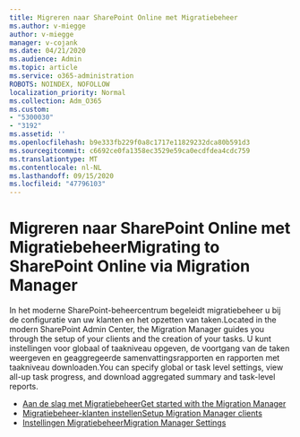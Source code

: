 ```yaml
---
title: Migreren naar SharePoint Online met Migratiebeheer
ms.author: v-miegge
author: v-miegge
manager: v-cojank
ms.date: 04/21/2020
ms.audience: Admin
ms.topic: article
ms.service: o365-administration
ROBOTS: NOINDEX, NOFOLLOW
localization_priority: Normal
ms.collection: Adm_O365
ms.custom:
- "5300030"
- "3192"
ms.assetid: ''
ms.openlocfilehash: b9e333fb229f0a8c1717e11829232dca80b591d3
ms.sourcegitcommit: c6692ce0fa1358ec3529e59ca0ecdfdea4cdc759
ms.translationtype: MT
ms.contentlocale: nl-NL
ms.lasthandoff: 09/15/2020
ms.locfileid: "47796103"
---
```

# <a name="migrating-to-sharepoint-online-via-migration-manager"></a><span data-ttu-id="ef3cf-102">Migreren naar SharePoint Online met Migratiebeheer</span><span class="sxs-lookup"><span data-stu-id="ef3cf-102">Migrating to SharePoint Online via Migration Manager</span></span>

<span data-ttu-id="ef3cf-103">In het moderne SharePoint-beheercentrum begeleidt migratiebeheer u bij de configuratie van uw klanten en het opzetten van taken.</span><span class="sxs-lookup"><span data-stu-id="ef3cf-103">Located in the modern SharePoint Admin Center, the Migration Manager guides you through the setup of your clients and the creation of your tasks.</span></span> <span data-ttu-id="ef3cf-104">U kunt instellingen voor globaal of taakniveau opgeven, de voortgang van de taken weergeven en geaggregeerde samenvattingsrapporten en rapporten met taakniveau downloaden.</span><span class="sxs-lookup"><span data-stu-id="ef3cf-104">You can specify global or task level settings, view all-up task progress, and download aggregated summary and task-level reports.</span></span>

* [<span data-ttu-id="ef3cf-105">Aan de slag met Migratiebeheer</span><span class="sxs-lookup"><span data-stu-id="ef3cf-105">Get started with the Migration Manager</span></span>](https://docs.microsoft.com/sharepointmigration/mm-get-started)
* [<span data-ttu-id="ef3cf-106">Migratiebeheer-klanten instellen</span><span class="sxs-lookup"><span data-stu-id="ef3cf-106">Setup Migration Manager clients</span></span>](https://docs.microsoft.com/sharepointmigration/mm-setup-clients)
* [<span data-ttu-id="ef3cf-107">Instellingen Migratiebeheer</span><span class="sxs-lookup"><span data-stu-id="ef3cf-107">Migration Manager Settings</span></span>](https://docs.microsoft.com/sharepointmigration/mm-settings)